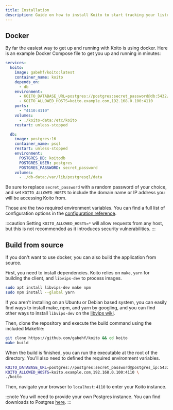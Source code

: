 ```yaml
---
title: Installation
description: Guide on how to install Koito to start tracking your listening history.
---
```


## Docker
By far the easiest way to get up and running with Koito is using docker. Here is an example Docker Compose file to get you up and running in minutes:
```yaml title="compose.yaml"
services:
  koito:
    image: gabehf/koito:latest
    container_name: koito
    depends_on:
      - db
    environment:
      - KOITO_DATABASE_URL=postgres://postgres:secret_password@db:5432/koitodb
      - KOITO_ALLOWED_HOSTS=koito.example.com,192.168.0.100:4110
    ports:
      - "4110:4110"
    volumes:
      - ./koito-data:/etc/koito
    restart: unless-stopped

  db:
    image: postgres:16
    container_name: psql
    restart: unless-stopped
    environment:
      POSTGRES_DB: koitodb
      POSTGRES_USER: postgres
      POSTGRES_PASSWORD: secret_password
    volumes:
      - ./db-data:/var/lib/postgresql/data

```

Be sure to replace `secret_password` with a random password of your choice, and set `KOITO_ALLOWED_HOSTS` to include the domain name or IP address you will be accessing Koito 
from.

Those are the two required environment variables. You can find a full list of configuration options in the [configuration reference](/reference/configuration).

:::caution
Setting `KOITO_ALLOWED_HOSTS=*` will allow requests from any host, but this is not recommended as it introduces security vulnerabilities.
:::

## Build from source

If you don't want to use docker, you can also build the application from source.

First, you need to install dependencies. Koito relies on `make`, `yarn` for building the client, and `libvips-dev` to process images.

```sh
sudo apt install libvips-dev make npm
sudo npm install --global yarn
```

If you aren't installing on an Ubuntu or Debian based system, you can easily find ways to install make, npm, and yarn by googling, and
you can find other ways to install `libvips-dev` on the [libvips wiki](https://github.com/libvips/libvips/wiki/).

Then, clone the repository and execute the build command using the included Makefile:

```sh
git clone https://github.com/gabehf/koito && cd koito
make build
```

When the build is finished, you can run the executable at the root of the directory. You'll also need to defined the required environment variables.

```sh
KOITO_DATABASE_URL=postgres://postgres:secret_password@postgres_ip:5432/koitodb \
KOITO_ALLOWED_HOSTS=koito.example.com,192.168.0.100:4110 \
./koito
```

Then, navigate your browser to `localhost:4110` to enter your Koito instance.

:::note
You will need to provide your own Postgres instance. You can find downloads to Postgres [here](https://www.postgresql.org/download/).
:::